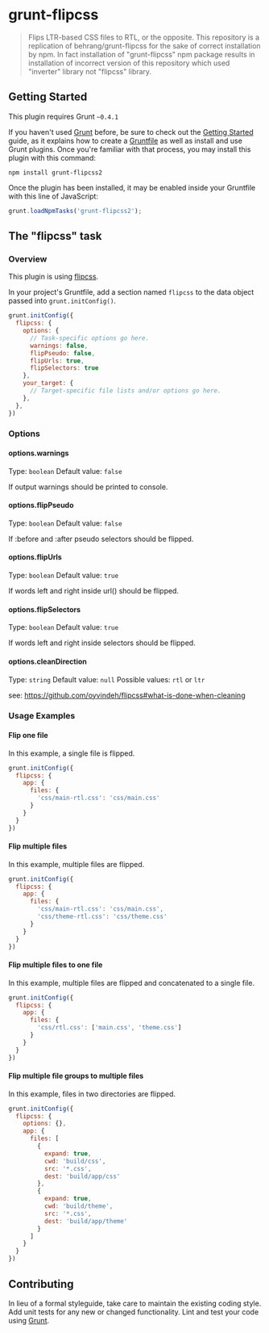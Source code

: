 # grunt-flipcss

> Flips LTR-based CSS files to RTL, or the opposite.
> This repository is a replication of behrang/grunt-flipcss for the sake of correct installation by npm. In fact installation of "grunt-flipcss" npm package results in installation of incorrect version of this repository which used "inverter" library not "flipcss" library.

## Getting Started
This plugin requires Grunt `~0.4.1`

If you haven't used [Grunt](http://gruntjs.com/) before, be sure to check out the [Getting Started](http://gruntjs.com/getting-started) guide, as it explains how to create a [Gruntfile](http://gruntjs.com/sample-gruntfile) as well as install and use Grunt plugins. Once you're familiar with that process, you may install this plugin with this command:

```shell
npm install grunt-flipcss2
```

Once the plugin has been installed, it may be enabled inside your Gruntfile with this line of JavaScript:

```js
grunt.loadNpmTasks('grunt-flipcss2');
```

## The "flipcss" task

### Overview
This plugin is using [flipcss](https://github.com/operasoftware/flipcss).

In your project's Gruntfile, add a section named `flipcss` to the data object passed into `grunt.initConfig()`.

```js
grunt.initConfig({
  flipcss: {
    options: {
      // Task-specific options go here.
      warnings: false,
      flipPseudo: false,
      flipUrls: true,
      flipSelectors: true
    },
    your_target: {
      // Target-specific file lists and/or options go here.
    },
  },
})
```

### Options

#### options.warnings
Type: `boolean`
Default value: `false`

If output warnings should be printed to console.

#### options.flipPseudo
Type: `boolean`
Default value: `false`

If :before and :after pseudo selectors should be flipped.

#### options.flipUrls
Type: `boolean`
Default value: `true`

If words left and right inside url() should be flipped.

#### options.flipSelectors
Type: `boolean`
Default value: `true`

If words left and right inside selectors should be flipped.

#### options.cleanDirection
Type: `string`
Default value: `null`
Possible values: `rtl` or `ltr`

see: https://github.com/oyvindeh/flipcss#what-is-done-when-cleaning



### Usage Examples

#### Flip one file
In this example, a single file is flipped.

```js
grunt.initConfig({
  flipcss: {
    app: {
      files: {
        'css/main-rtl.css': 'css/main.css'
      }
    }
  }
})
```

#### Flip multiple files
In this example, multiple files are flipped.

```js
grunt.initConfig({
  flipcss: {
    app: {
      files: {
        'css/main-rtl.css': 'css/main.css',
        'css/theme-rtl.css': 'css/theme.css'
      }
    }
  }
})
```

#### Flip multiple files to one file
In this example, multiple files are flipped and concatenated to a single file.

```js
grunt.initConfig({
  flipcss: {
    app: {
      files: {
        'css/rtl.css': ['main.css', 'theme.css']
      }
    }
  }
})
```

#### Flip multiple file groups to multiple files
In this example, files in two directories are flipped.

```js
grunt.initConfig({
  flipcss: {
    options: {},
    app: {
      files: [
        {
          expand: true,
          cwd: 'build/css',
          src: '*.css',
          dest: 'build/app/css'
        },
        {
          expand: true,
          cwd: 'build/theme',
          src: '*.css',
          dest: 'build/app/theme'
        }
      ]
    }
  }
})
```

## Contributing
In lieu of a formal styleguide, take care to maintain the existing coding style. Add unit tests for any new or changed functionality. Lint and test your code using [Grunt](http://gruntjs.com/).
